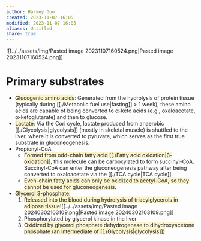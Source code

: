 ```yaml
---
author: Harvey Guo
created: 2023-11-07 16:05
modified: 2023-11-07 16:05
aliases: Untitled
share: true
---
```

![[../../assets/img/Pasted image 20231107160524.png|Pasted image 20231107160524.png]]
# Primary substrates
- <span style="background:rgba(240, 200, 0, 0.2)">Glucogenic amino acids</span>: Generated from the hydrolysis of protein tissue (typically during [[./Metabolic fuel use|fasting]] > 1 week), these amino acids are capable of being converted to α-keto acids (e.g., oxaloacetate, α-ketoglutarate) and then to glucose. 
- <span style="background:rgba(240, 200, 0, 0.2)">Lactate</span>: Via the Cori cycle, lactate produced from anaerobic [[./Glycolysis|glycolysis]] (mostly in skeletal muscle) is shuttled to the liver, where it is converted to pyruvate, which serves as the first true substrate in gluconeogenesis.
- Propionyl-CoA
	- <span style="background:rgba(240, 200, 0, 0.2)">Formed from odd-chain fatty acid [[./Fatty acid oxidation|β-oxidation]]</span>, this molecule can be carboxylated to form succinyl-CoA. Succinyl-CoA can enter the gluconeogenesis pathway after being converted to oxaloacetate via the [[./TCA cycle|TCA cycle]].
	- <span style="background:rgba(240, 200, 0, 0.2)">Even-chain fatty acids can only be oxidized to acetyl-CoA, so they cannot be used for gluconeogenesis. </span>
- <span style="background:rgba(240, 200, 0, 0.2)">Glycerol 3-phosphate:</span>
	1. <span style="background:rgba(240, 200, 0, 0.2)">Released into the blood during hydrolysis of triacylglycerols in adipose tissue</span>![[../../assets/img/Pasted image 20240302103109.png|Pasted image 20240302103109.png]]
	2. Phosphorylated by glycerol kinase in the liver
	3. <span style="background:rgba(240, 200, 0, 0.2)">Oxidized by glycerol phosphate dehydrogenase to dihydroxyacetone phosphate (an intermediate of [[./Glycolysis|glycolysis]])</span>